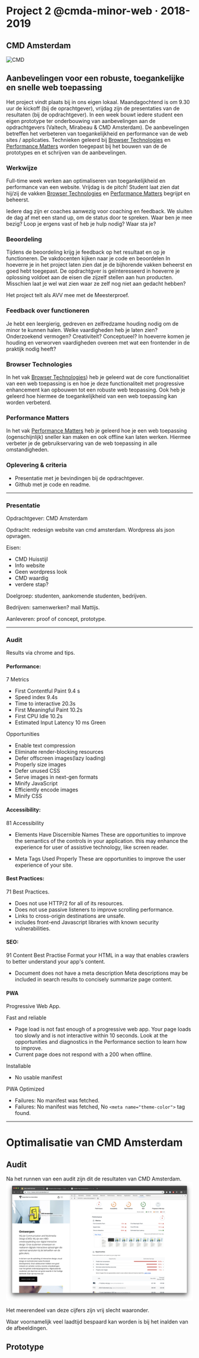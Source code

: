 # Project 2 @cmda-minor-web · 2018-2019

## CMD Amsterdam

![CMD]()

## Aanbevelingen voor een robuste, toegankelijke en snelle web toepassing

Het project vindt plaats bij in ons eigen lokaal. Maandagochtend is om 9.30 uur de kickoff (bij de oprachtgever), vrijdag zijn de presentaties van de resultaten (bij de opdrachtgever). In een week bouwt iedere student een eigen prototype ter onderbouwing van aanbevelingen aan de opdrachtgevers (Valtech, Mirabeau & CMD Amsterdam). De aanbevelingen betreffen het verbeteren van toegankelijkheid en performance van de web sites / applicaties. Technieken geleerd bij [Browser Technologies](https://github.com/cmda-minor-web/browser-technologies-1819) en [Performance Matters](https://github.com/cmda-minor-web/performance-matters-1819) worden toegepast bij het bouwen van de de prototypes en et schrijven van de aanbevelingen.

### Werkwijze

Full-time week werken aan optimaliseren van toegankelijkheid en performance van een website. Vrijdag is de pitch! Student laat zien dat hij/zij de vakken [Browser Technologies](https://github.com/cmda-minor-web/browser-technologies-1819) en [Performance Matters](https://github.com/cmda-minor-web/performance-matters-1819) begrijpt en beheerst.

Iedere dag zijn er coaches aanwezig voor coaching en feedback. We sluiten de dag af met een stand up, om de status door te spreken. Waar ben je mee bezig? Loop je ergens vast of heb je hulp nodig? Waar sta je?

### Beoordeling

Tijdens de beoordeling krijg je feedback op het resultaat en op je functioneren. De vakdocenten kijken naar je code en beoordelen In hoeverre je in het project laten zien dat je de bijhorende vakken beheerst en goed hebt toegepast. De opdrachtgver is geïnteresseerd in hoeverre je oplossing voldoet aan de eisen die zijzelf stellen aan hun producten. Misschien laat je wel wat zien waar ze zelf nog niet aan gedacht hebben?

Het project telt als AVV mee met de Meesterproef.

### Feedback over functioneren

Je hebt een leergierig, gedreven en zelfredzame houding nodig om de minor te kunnen halen. Welke vaardigheden heb je laten zien? Onderzoekend vermogen? Creativiteit? Conceptueel? In hoeverre komen je houding en verworven vaardigheden overeen met wat een frontender in de praktijk nodig heeft?

### Browser Technologies

In het vak [Browser Technologies](https://github.com/cmda-minor-web/browser-technologies-1819)) heb je geleerd wat de core functionalitiet van een web toepassing is en hoe je deze functionaliteit met progressive enhancement kan opbouwen tot een robuste web teopassing. Ook heb je geleerd hoe hiermee de toegankelijkheid van een web toepassing kan worden verbeterd.

### Performance Matters

In het vak [Performance Matters](https://github.com/cmda-minor-web/performance-matters-1819) heb je geleerd hoe je een web toepassing (ogenschijnlijk) sneller kan maken en ook offline kan laten werken. Hiermee verbeter je de gebruikservaring van de web toepassing in alle omstandigheden.

### Oplevering & criteria

- Presentatie met je bevindingen bij de opdrachtgever.
- Github met je code en readme.

---

### Presentatie

Opdrachtgever: CMD Amsterdam

Opdracht: redesign website van cmd amsterdam.
Wordpress als json opvragen.

Eisen:

- CMD Huisstijl
- Info website
- Geen wordpress look
- CMD waardig
- verdere stap?

Doelgroep: studenten, aankomende studenten, bedrijven.

Bedrijven: samenwerken? mail Mattijs.

Aanleveren: proof of concept, prototype.

---

### Audit

Results via chrome and tips.

#### Performance:

7
Metrics

- First Contentful Paint 9.4 s
- Speed index 9.4s
- Time to interactive 20.3s
- First Meaningful Paint 10.2s
- First CPU Idle 10.2s
- Estimated Input Latency 10 ms Green

Opportunities

- Enable text compression
- Eliminate render-blocking resources
- Defer offscreen images(lazy loading)
- Properly size images
- Defer unused CSS
- Serve images in next-gen formats
- Minify JavaScript
- Efficiently encode images
- Minify CSS

#### Accessibility:

81
Accessibility

- Elements Have Discernible Names
  These are opportunities to improve the semantics of the controls in your application. this may enhance the experience for user of assistive technology, like screen reader.

- Meta Tags Used Properly
  These are opportunities to improve the user experience of your site.

#### Best Practices:

71
Best Practices.

- Does not use HTTP/2 for all of its resources.
- Does not use passive listeners to improve scrolling performance.
- Links to cross-origin destinations are unsafe.
- includes front-end Javascript libraries with known security vulnerabilities.

#### SEO:

91
Content Best Practise
Format your HTML in a way that enables crawlers to better understand your app's content.

- Document does not have a meta description
  Meta descriptions may be included in search results to concisely summarize page content.

#### PWA

Progressive Web App.

Fast and reliable

- Page load is not fast enough of a progressive web app. Your page loads too slowly and is not interactive within 10 seconds. Look at the opportunities and diagnostics in the Performance section to learn how to improve.
- Current page does not respond with a 200 when offline.

Installable

- No usable manifest

PWA Optimized

- Failures: No manifest was fetched.
- Failures: No manifest was fetched, No `<meta name="theme-color">` tag found.

---

# Optimalisatie van CMD Amsterdam

## Audit

Na het runnen van een audit zijn dit de resultaten van CMD Amsterdam. ![first-audit](https://github.com/NathanKeyzer/project-2-1819/blob/master/public/images/first-audit.png?raw=true)

Het meerendeel van deze cijfers zijn vrij slecht waaronder.

Waar voornamelijk veel laadtijd bespaard kan worden is bij het inalden van de afbeeldingen.

## Prototype

